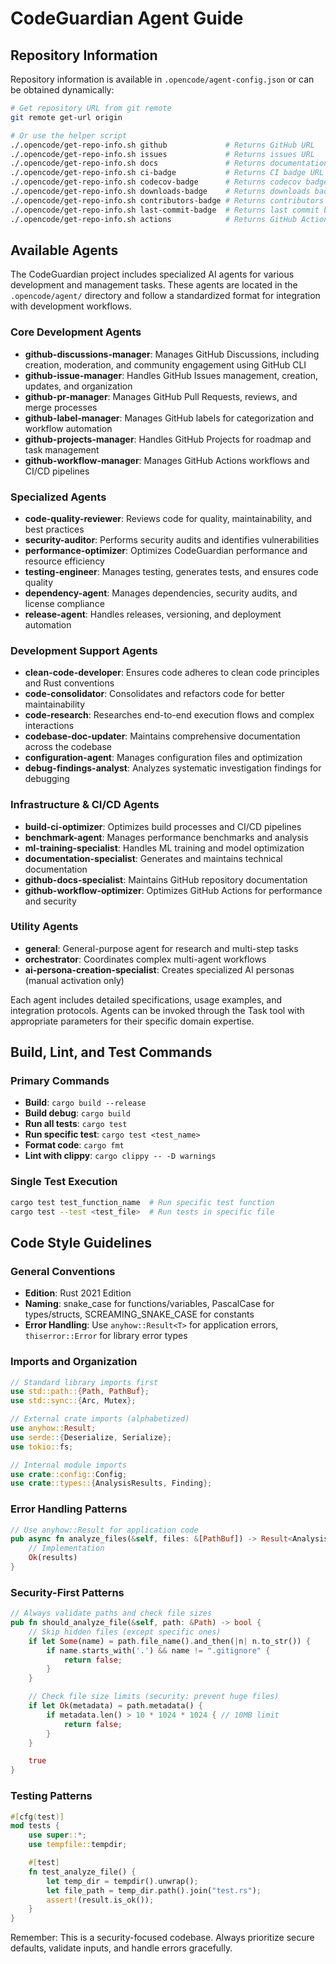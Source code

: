 # CodeGuardian Agent Guide

## Repository Information

Repository information is available in `.opencode/agent-config.json` or can be obtained dynamically:

```bash
# Get repository URL from git remote
git remote get-url origin

# Or use the helper script
./.opencode/get-repo-info.sh github             # Returns GitHub URL
./.opencode/get-repo-info.sh issues             # Returns issues URL
./.opencode/get-repo-info.sh docs               # Returns documentation URL
./.opencode/get-repo-info.sh ci-badge           # Returns CI badge URL
./.opencode/get-repo-info.sh codecov-badge      # Returns codecov badge URL
./.opencode/get-repo-info.sh downloads-badge    # Returns downloads badge URL
./.opencode/get-repo-info.sh contributors-badge # Returns contributors badge URL
./.opencode/get-repo-info.sh last-commit-badge  # Returns last commit badge URL
./.opencode/get-repo-info.sh actions            # Returns GitHub Actions URL
```

## Available Agents

The CodeGuardian project includes specialized AI agents for various development and management tasks. These agents are located in the `.opencode/agent/` directory and follow a standardized format for integration with development workflows.

### Core Development Agents
- **github-discussions-manager**: Manages GitHub Discussions, including creation, moderation, and community engagement using GitHub CLI
- **github-issue-manager**: Handles GitHub Issues management, creation, updates, and organization
- **github-pr-manager**: Manages GitHub Pull Requests, reviews, and merge processes
- **github-label-manager**: Manages GitHub labels for categorization and workflow automation
- **github-projects-manager**: Handles GitHub Projects for roadmap and task management
- **github-workflow-manager**: Manages GitHub Actions workflows and CI/CD pipelines

### Specialized Agents
- **code-quality-reviewer**: Reviews code for quality, maintainability, and best practices
- **security-auditor**: Performs security audits and identifies vulnerabilities
- **performance-optimizer**: Optimizes CodeGuardian performance and resource efficiency
- **testing-engineer**: Manages testing, generates tests, and ensures code quality
- **dependency-agent**: Manages dependencies, security audits, and license compliance
- **release-agent**: Handles releases, versioning, and deployment automation

### Development Support Agents
- **clean-code-developer**: Ensures code adheres to clean code principles and Rust conventions
- **code-consolidator**: Consolidates and refactors code for better maintainability
- **code-research**: Researches end-to-end execution flows and complex interactions
- **codebase-doc-updater**: Maintains comprehensive documentation across the codebase
- **configuration-agent**: Manages configuration files and optimization
- **debug-findings-analyst**: Analyzes systematic investigation findings for debugging

### Infrastructure & CI/CD Agents
- **build-ci-optimizer**: Optimizes build processes and CI/CD pipelines
- **benchmark-agent**: Manages performance benchmarks and analysis
- **ml-training-specialist**: Handles ML training and model optimization
- **documentation-specialist**: Generates and maintains technical documentation
- **github-docs-specialist**: Maintains GitHub repository documentation
- **github-workflow-optimizer**: Optimizes GitHub Actions for performance and security

### Utility Agents
- **general**: General-purpose agent for research and multi-step tasks
- **orchestrator**: Coordinates complex multi-agent workflows
- **ai-persona-creation-specialist**: Creates specialized AI personas (manual activation only)

Each agent includes detailed specifications, usage examples, and integration protocols. Agents can be invoked through the Task tool with appropriate parameters for their specific domain expertise.

## Build, Lint, and Test Commands

### Primary Commands
- **Build**: `cargo build --release`
- **Build debug**: `cargo build`
- **Run all tests**: `cargo test`
- **Run specific test**: `cargo test <test_name>`
- **Format code**: `cargo fmt`
- **Lint with clippy**: `cargo clippy -- -D warnings`

### Single Test Execution
```bash
cargo test test_function_name  # Run specific test function
cargo test --test <test_file>  # Run tests in specific file
```

## Code Style Guidelines

### General Conventions
- **Edition**: Rust 2021 Edition
- **Naming**: snake_case for functions/variables, PascalCase for types/structs, SCREAMING_SNAKE_CASE for constants
- **Error Handling**: Use `anyhow::Result<T>` for application errors, `thiserror::Error` for library error types

### Imports and Organization
```rust
// Standard library imports first
use std::path::{Path, PathBuf};
use std::sync::{Arc, Mutex};

// External crate imports (alphabetized)
use anyhow::Result;
use serde::{Deserialize, Serialize};
use tokio::fs;

// Internal module imports
use crate::config::Config;
use crate::types::{AnalysisResults, Finding};
```

### Error Handling Patterns
```rust
// Use anyhow::Result for application code
pub async fn analyze_files(&self, files: &[PathBuf]) -> Result<AnalysisResults> {
    // Implementation
    Ok(results)
}
```

### Security-First Patterns
```rust
// Always validate paths and check file sizes
pub fn should_analyze_file(&self, path: &Path) -> bool {
    // Skip hidden files (except specific ones)
    if let Some(name) = path.file_name().and_then(|n| n.to_str()) {
        if name.starts_with('.') && name != ".gitignore" {
            return false;
        }
    }

    // Check file size limits (security: prevent huge files)
    if let Ok(metadata) = path.metadata() {
        if metadata.len() > 10 * 1024 * 1024 { // 10MB limit
            return false;
        }
    }

    true
}
```

### Testing Patterns
```rust
#[cfg(test)]
mod tests {
    use super::*;
    use tempfile::tempdir;

    #[test]
    fn test_analyze_file() {
        let temp_dir = tempdir().unwrap();
        let file_path = temp_dir.path().join("test.rs");
        assert!(result.is_ok());
    }
}
```

Remember: This is a security-focused codebase. Always prioritize secure defaults, validate inputs, and handle errors gracefully.